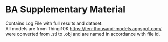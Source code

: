 # BA Supplementary Material
Contains Log File with full results and dataset.  
All models are from Thingi10K https://ten-thousand-models.appspot.com/, were converted from .stl to .obj and are named in accordance with file id.
